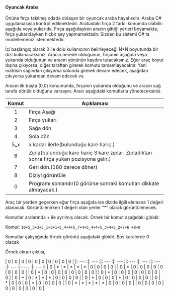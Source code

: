 #### Oyuncak Araba

Önüne fırça takılmış odada dolaşan bir oyuncak araba hayal edin. Araba C# uygulamasıyla kontrol edilmektedir. Arabadaki fırça 2 farklı konumda olabilir: aşağıda veya yukarıda. Fırça aşağıdayken aracın gittiği yerleri boyamakta, fırça yukarıdayken hiçbir şey yapmamaktadır. Sizden bu sistemi C# ta modellemeniz istenmektedir. 

İçi başlangıç olarak 0 ile dolu kullanıcının belirleyeceği N*N boyutunda  bir dizi kullanacaksınız. Aracın nerede olduğunun, fırçanın aşağıda veya yukarıda olduğunun ve aracın yönünün kaydını tutacaksınız. Eğer araç boyut dışına çıkıyorsa, diğer taraftan girerek komutu tamamlayacaktır. Yani matrisin sağından çıkıyorsa solunda girerek devam edecek, aşağıdan çıkıyorsa yukarıdan devam edecek vs.  

Aracın ilk başta (0,0) konumunda, fırçanın yukarıda olduğunu ve aracın sağ tarafa dönük olduğunu varsayın. Aracı aşağıdaki komutlarla yöneteceksiniz.

| Komut | Açıklaması |
| :-------------: | ------------- |
| 1 | Fırça Aşağı |
|2  | Fırça yukarı |
|3  | Sağa dön |
|4  | Sola dön |
|5_x| x kadar ilerle(bulunduğu kare hariç.) |
|6  | Zıpla(bulunduğu kare hariç  3 kare zıplar. Zıpladıktan sonra fırça yukarı pozisyona gelir.) |
|7  | Geri dön.(180 derece döner) |
|8  | Diziyi görüntüle |
|0  | Programı sonlandır(0 görürse sonraki komutları dikkate almayacak.) |

 

Araç bir yerden geçerken eğer fırça aşağıda ise dizide ilgili elemana 1 değeri atanacak. Görüntülenirken 1 değeri olan yerler “*” olarak görüntülenecek.

Komutlar aralarında + ile ayrılmış olacak. Örnek bir komut aşağıdaki gibidir.

Komut: `10+5_5+3+5_1+3+1+5_4+4+5_7+4+5_4+4+5_3+4+5_2+7+6 +8+0`

Komutlar çalıştığında örnek görüntü aşağıdaki gibidir. Bos karelerde 0 olacak

Örnek ekran çıktısı,


| 0 | 0 | 0 | 0 | 0 | 0 | 0 | 0 | 0 | 0 | 
|: ---  :|: --- :|: ---  :|: --- :|: ---  :|: --- :|: ---  :|: --- :|: ---  :|: --- :|
| 0 | * | * | * | * | * | 0 | 0 | 0 | 0 | 
| 0 | * | 0 | 0 | 0 | 0 | 0 | 0 | 0 | 0 | 
| 0 | * | 0 | 0 | 0 | 0 | 0 | 0 | 0 | 0 | 
| 0 | * | 0 | 0 | 0 | 0 | 0 | 0 | 0 | 0 | 
| 0 | * | 0 | * | * | * | 0 | 0 | 0 | 0 | 
| 0 | * | 0 | 0 | 0 | * | 0 | 0 | 0 | 0 | 
| 0 | * | 0 | 0 | 0 | * | 0 | 0 | 0 | 0 | 
| 0 | * | * | * | * | * | 0 | 0 | 0 | 0 | 
| 0 | 0 | 0 | 0 | 0 | 0 | 0 | 0 | 0 | 0 | 